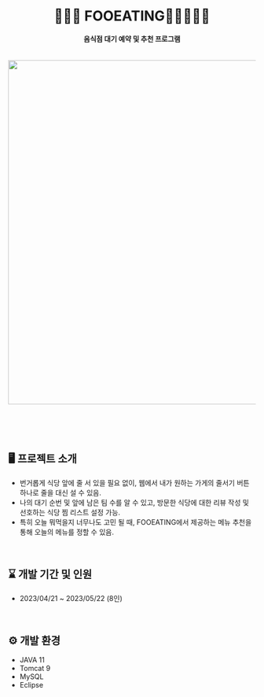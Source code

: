 <div align="center">
  
  # 🚶🏻‍♀️ FOOEATING🚶🏻‍♂️🚶🏻
  **음식점 대기 예약 및 추천 프로그램** 
  <br><br><br>
  <a href="http://c7d2301t4.itwillbs.com/FOOEATING/Main.foo">
    <img src="https://github.com/TAE-RYOUNG-ING/FOOEATING_JSP/assets/131628980/7617602d-2b32-4ca1-847d-3d4294b9b3a1" width="900" height="700"/>
  </a>
</div>
<br><br><br>

## 🖥️ 프로젝트 소개
- 번거롭게 식당 앞에 줄 서 있을 필요 없이, 웹에서 내가 원하는 가게의 줄서기 버튼 하나로 줄을 대신 설 수 있음.
- 나의 대기 순번 및 앞에 남은 팀 수를 알 수 있고, 방문한 식당에 대한 리뷰 작성 및 선호하는 식당 찜 리스트 설정 가능.
- 특히 오늘 뭐먹을지 너무나도 고민 될 때, FOOEATING에서 제공하는 메뉴 추천을 통해 오늘의 메뉴를 정할 수 있음.
<br>

## ⌛ 개발 기간 및 인원
- 2023/04/21 ~ 2023/05/22 (8인)
<br>

## ⚙️ 개발 환경
- JAVA 11
- Tomcat 9
- MySQL
- Eclipse
<br>


<!-- # 📌 주요 기능 -->
